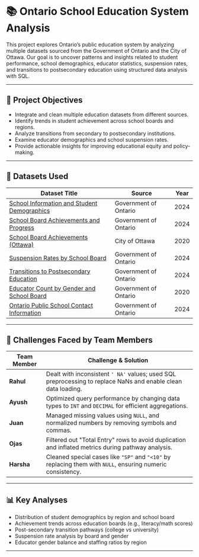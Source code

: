 # 📚 Ontario School Education System Analysis

This project explores Ontario’s public education system by analyzing multiple datasets sourced from the Government of Ontario and the City of Ottawa. Our goal is to uncover patterns and insights related to student performance, school demographics, educator statistics, suspension rates, and transitions to postsecondary education using structured data analysis with SQL.

---

## 📌 Project Objectives

- Integrate and clean multiple education datasets from different sources.
- Identify trends in student achievement across school boards and regions.
- Analyze transitions from secondary to postsecondary institutions.
- Examine educator demographics and school suspension rates.
- Provide actionable insights for improving educational equity and policy-making.

---

## 📂 Datasets Used

| Dataset Title | Source | Year |
|---------------|--------|------|
| [School Information and Student Demographics](https://data.ontario.ca/dataset/school-information-and-student-demographics) | Government of Ontario | 2024 |
| [School Board Achievements and Progress](https://data.ontario.ca/dataset/school-board-achievements-and-progress/resource/9d81dc27-32ef-4864-94b5-f09950d00c72) | Government of Ontario | 2024 |
| [School Board Achievements (Ottawa)](https://open.ottawa.ca/datasets/school-board-achievements-and-progress/explore) | City of Ottawa | 2020 |
| [Suspension Rates by School Board](https://data.ontario.ca/dataset/suspension-rates-by-school-board) | Government of Ontario | 2024 |
| [Transitions to Postsecondary Education](https://data.ontario.ca/dataset/transitions-to-postsecondary-education) | Government of Ontario | 2024 |
| [Educator Count by Gender and School Board](https://data.ontario.ca/dataset/transitions-to-postsecondary-education) | Government of Ontario | 2020 |
| [Ontario Public School Contact Information](https://data.ontario.ca/dataset/ontario-public-school-contact-information) | Government of Ontario | 2024 |

---

## 🧠 Challenges Faced by Team Members

| Team Member | Challenge & Solution |
|-------------|----------------------|
| **Rahul** | Dealt with inconsistent `' NA'` values; used SQL preprocessing to replace NaNs and enable clean data loading. |
| **Ayush** | Optimized query performance by changing data types to `INT` and `DECIMAL` for efficient aggregations. |
| **Juan** | Managed missing values using `NULL`, and normalized numbers by removing symbols and commas. |
| **Ojas** | Filtered out "Total Entry" rows to avoid duplication and inflated metrics during pathway analysis. |
| **Harsha** | Cleaned special cases like `"SP"` and `"<10"` by replacing them with `NULL`, ensuring numeric consistency. |

---

## 📊 Key Analyses

- Distribution of student demographics by region and school board
- Achievement trends across education boards (e.g., literacy/math scores)
- Post-secondary transition pathways (college vs university)
- Suspension rate analysis by board and gender
- Educator gender balance and staffing ratios by region

---

